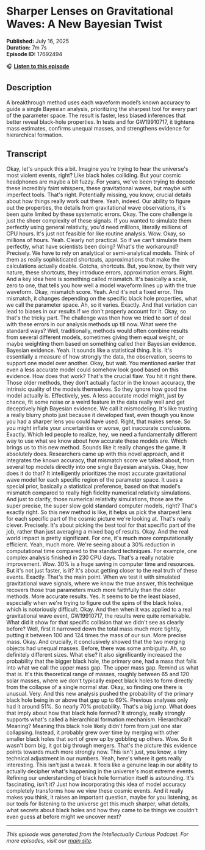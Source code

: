# Sharper Lenses on Gravitational Waves: A New Bayesian Twist

**Published:** July 16, 2025  
**Duration:** 7m 7s  
**Episode ID:** 17692494

🎧 **[Listen to this episode](https://intellectuallycurious.buzzsprout.com/2529712/episodes/17692494-sharper-lenses-on-gravitational-waves-a-new-bayesian-twist)**

## Description

A breakthrough method uses each waveform model’s known accuracy to guide a single Bayesian analysis, prioritizing the sharpest tool for every part of the parameter space. The result is faster, less biased inferences that better reveal black-hole properties. In tests and for GW19910717, it tightens mass estimates, confirms unequal masses, and strengthens evidence for hierarchical formation.

## Transcript

Okay, let's unpack this a bit. Imagine you're trying to hear the universe's most violent events, right? Like black holes colliding. But your cosmic headphones are maybe a bit fuzzy. For years, we've been trying to decode these incredibly faint whispers, these gravitational waves, but maybe with imperfect tools. That's right. Potentially missing, you know, crucial details about how things really work out there. Yeah, indeed. Our ability to figure out the properties, the details from gravitational wave observations, it's been quite limited by these systematic errors. Okay. The core challenge is just the sheer complexity of these signals. If you wanted to simulate them perfectly using general relativity, you'd need millions, literally millions of CPU hours. It's just not feasible for like routine analysis. Wow. Okay, so millions of hours. Yeah. Clearly not practical. So if we can't simulate them perfectly, what have scientists been doing? What's the workaround? Precisely. We have to rely on analytical or semi-analytical models. Think of them as really sophisticated shortcuts, approximations that make the calculations actually doable. Gotcha, shortcuts. But, you know, by their very nature, these shortcuts, they introduce errors, approximation errors. Right. And a key idea here is something called mismatch. It's basically a scale, zero to one, that tells you how well a model waveform lines up with the true waveform. Okay, mismatch score. Yeah. And it's not a fixed error. This mismatch, it changes depending on the specific black hole properties, what we call the parameter space. Ah, so it varies. Exactly. And that variation can lead to biases in our results if we don't properly account for it. Okay, so that's the tricky part. The challenge was then how we tried to sort of deal with these errors in our analysis methods up till now. What were the standard ways? Well, traditionally, methods would often combine results from several different models, sometimes giving them equal weight, or maybe weighting them based on something called their Bayesian evidence. Bayesian evidence. Yeah. It sounds like a statistical thing. It is. It's essentially a measure of how strongly the data, the observation, seems to support one model over another. Okay, but wait. You mentioned earlier that even a less accurate model could somehow look good based on this evidence. How does that work? That's the crucial flaw. You hit it right there. Those older methods, they don't actually factor in the known accuracy, the intrinsic quality of the models themselves. So they ignore how good the model actually is. Effectively, yes. A less accurate model might, just by chance, fit some noise or a weird feature in the data really well and get deceptively high Bayesian evidence. We call it mismodeling. It's like trusting a really blurry photo just because it developed fast, even though you know you had a sharper lens you could have used. Right, that makes sense. So you might inflate your uncertainties or worse, get inaccurate conclusions. Exactly. Which led people to realize, hey, we need a fundamentally different way to use what we know about how accurate these models are. Which brings us to this new method. Sounds like it really changes the game. It absolutely does. Researchers came up with this novel approach, and it integrates the known accuracy, that mismatch score we talked about, from several top models directly into one single Bayesian analysis. Okay, how does it do that? It intelligently prioritizes the most accurate gravitational wave model for each specific region of the parameter space. It uses a special prior, basically a statistical preference, based on that model's mismatch compared to really high fidelity numerical relativity simulations. And just to clarify, those numerical relativity simulations, those are the super precise, the super slow gold standard computer models, right? That's exactly right. So this new method is like, it helps us pick the sharpest lens for each specific part of the cosmic picture we're looking at. That's really clever. Precisely. It's about picking the best tool for that specific part of the job, rather than just averaging a mixed bag of results. Okay. And the real world impact is pretty significant. For one, it's much more computationally efficient. Yeah, much more. We're seeing about a 30% reduction in computational time compared to the standard techniques. For example, one complex analysis finished in 230 CPU days. That's a really notable improvement. Wow. 30% is a huge saving in computer time and resources. But it's not just faster, is it? It's about getting closer to the real truth of these events. Exactly. That's the main point. When we test it with simulated gravitational wave signals, where we know the true answer, this technique recovers those true parameters much more faithfully than the older methods. More accurate results. Yes. It seems to be the least biased, especially when we're trying to figure out the spins of the black holes, which is notoriously difficult. Okay. And then when it was applied to a real gravitational wave event, GW19910717, the results were quite remarkable. What did it show for that specific collision that we didn't see as clearly before? Well, first it narrowed down the total mass much more tightly, putting it between 100 and 124 times the mass of our sun. More precise mass. Okay. And crucially, it conclusively showed that the two merging objects had unequal masses. Before, there was some ambiguity. Ah, so definitely different sizes. What else? It also significantly increased the probability that the bigger black hole, the primary one, had a mass that falls into what we call the upper mass gap. The upper mass gap. Remind us what that is. It's this theoretical range of masses, roughly between 65 and 120 solar masses, where we don't typically expect black holes to form directly from the collapse of a single normal star. Okay, so finding one there is unusual. Very. And this new analysis pushed the probability of the primary black hole being in or above that gap up to 69%. Previous analyses only had it around 51%. So nearly 70% probability. That's a big jump. What does that imply about how that black hole formed? It strongly, really strongly supports what's called a hierarchical formation mechanism. Hierarchical? Meaning? Meaning this black hole likely didn't form from just one star collapsing. Instead, it probably grew over time by merging with other smaller black holes that sort of grew up by gobbling up others. Wow. So it wasn't born big, it got big through mergers. That's the picture this evidence points towards much more strongly now. This isn't just, you know, a tiny technical adjustment in our numbers. Yeah, here's where it gets really interesting. This isn't just a tweak. It feels like a genuine leap in our ability to actually decipher what's happening in the universe's most extreme events. Refining our understanding of black hole formation itself is astounding. It's fascinating, isn't it? Just how incorporating this idea of model accuracy completely transforms how we view these cosmic events. And it really makes you think, it raises an important question, maybe for you listening, as our tools for listening to the universe get this much sharper, what details, what secrets about black holes and how they came to be things we couldn't even guess at before might we uncover next?

---
*This episode was generated from the Intellectually Curious Podcast. For more episodes, visit our [main site](https://intellectuallycurious.buzzsprout.com).*
